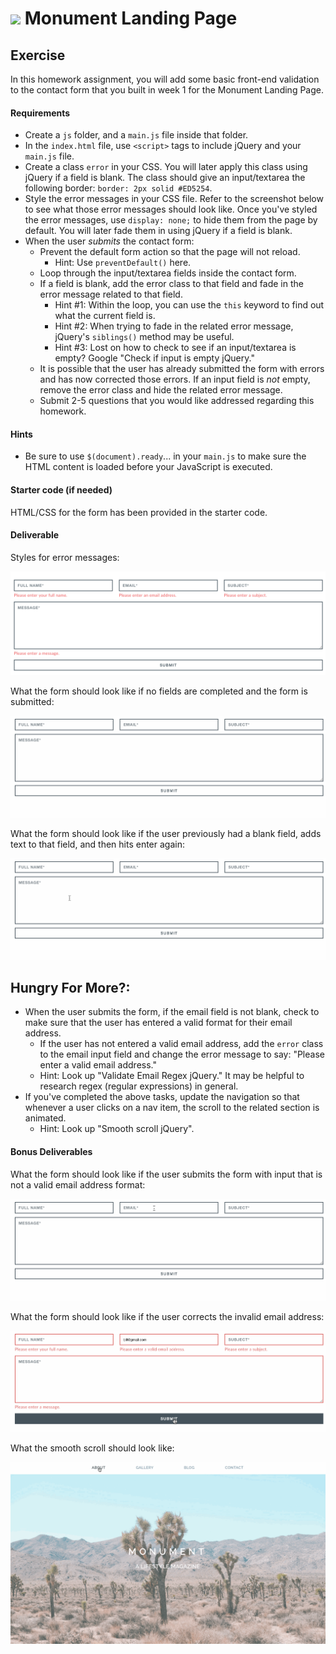 # ![](https://ga-dash.s3.amazonaws.com/production/assets/logo-9f88ae6c9c3871690e33280fcf557f33.png) Monument Landing Page

## Exercise
In this homework assignment, you will add some basic front-end validation to the contact form that you built in week 1 for the Monument Landing Page.

#### Requirements
- Create a `js` folder, and a `main.js` file inside that folder.
- In the `index.html` file, use `<script>` tags to include jQuery and your `main.js` file.
- Create a class `error` in your CSS. You will later apply this class using jQuery if a field is blank. The class should give an input/textarea the following border: `border: 2px solid #ED5254`.
- Style the error messages in your CSS file. Refer to the screenshot below to see what those error messages should look like. Once you've styled the error messages, use `display: none;` to hide them from the page by default. You will later fade them in using jQuery if a field is blank.
- When the user _submits_ the contact form:
	- Prevent the default form action so that the page will not reload.
		- Hint: Use `preventDefault()` here.
	- Loop through the input/textarea fields inside the contact form.
	- If a field is blank, add the error class to that field and fade in the error message related to that field.
		- Hint #1: Within the loop, you can use the `this` keyword to find out what the current field is.
		- Hint #2: When trying to fade in the related error message, jQuery's `siblings()` method may be useful.
		- Hint #3: Lost on how to check to see if an input/textarea is empty? Google "Check if input is empty jQuery."
	- It is possible that the user has already submitted the form with errors and has now corrected those errors. If an input field is _not_ empty, remove the error class and hide the related error message.
	- Submit 2-5 questions that you would like addressed regarding this homework.

#### Hints
- Be sure to use `$(document).ready`... in your `main.js` to make sure the HTML content is loaded before your JavaScript is executed.

#### Starter code (if needed)

HTML/CSS for the form has been provided in the starter code.

#### Deliverable

Styles for error messages:

![](assets/error_styles.png)

What the form should look like if no fields are completed and the form is submitted:

![](assets/submit_error_styles.gif)

What the form should look like if the user previously had a blank field, adds text to that field, and then hits enter again:

![](assets/clear_error_styles.gif)


## Hungry For More?:
- When the user submits the form, if the email field is not blank, check to make sure that the user has entered a valid format for their email address. 
	- If the user has not entered a valid email address, add the `error` class to the email input field and change the error message to say: "Please enter a valid email address."
	- Hint: Look up "Validate Email Regex jQuery." It may be helpful to research regex (regular expressions) in general.
- If you've completed the above tasks, update the navigation so that whenever a user clicks on a nav item, the scroll to the related section is animated. 
	- Hint: Look up "Smooth scroll jQuery".

#### Bonus Deliverables

What the form should look like if the user submits the form with input that is not a valid email address format:

![](assets/email_validation.gif)

What the form should look like if the user corrects the invalid email address:

![](assets/email_validation_clear.gif)

What the smooth scroll should look like:

![](assets/smooth_scroll.gif)
